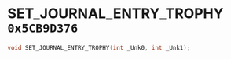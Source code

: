 # SET_JOURNAL_ENTRY_TROPHY `0x5CB9D376`

```cpp
void SET_JOURNAL_ENTRY_TROPHY(int _Unk0, int _Unk1);
```